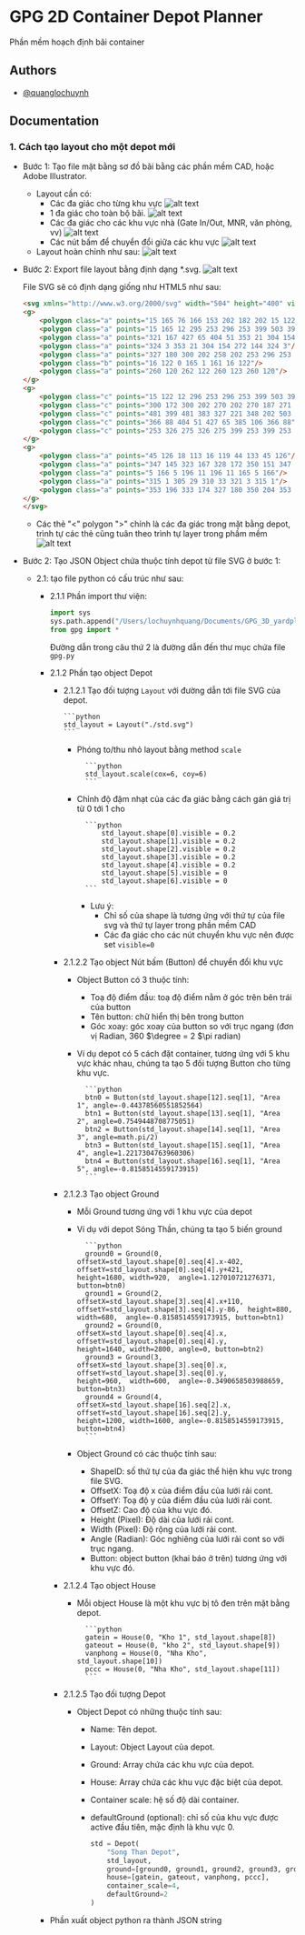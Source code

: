 
# GPG 2D Container Depot Planner

Phần mềm hoạch định bãi container

## Authors

- [@quanglochuynh](https://github.com/quanglochuynh/)

## Documentation

### 1. Cách tạo layout cho một depot mới

- Bước 1: Tạo file mặt bằng sơ đồ bãi bằng các phần mềm CAD, hoặc Adobe Illustrator.
  - Layout cần có:
    - Các đa giác cho từng khu vực
    ![alt text](https://github.com/quanglochuynh/GPG_3D_yardplan/blob/master/img/Screenshot%202022-11-18%20at%2010.32.28.png?raw=true)
    - 1 đa giác cho toàn bộ bãi.
    ![alt text](https://github.com/quanglochuynh/GPG_3D_yardplan/blob/master/img/Screenshot%202022-11-18%20at%2010.36.47.png?raw=true)
    - Các đa giác cho các khu vực nhà (Gate In/Out, MNR, văn phòng, vv)
    ![alt text](https://github.com/quanglochuynh/GPG_3D_yardplan/blob/master/img/Screenshot%202022-11-18%20at%2010.44.15.png?raw=true)
    - Các nút bấm để chuyển đổi giữa các khu vực
    ![alt text](https://github.com/quanglochuynh/GPG_3D_yardplan/blob/master/img/Screenshot%202022-11-18%20at%2010.46.19.png?raw=true)
  - Layout hoàn chỉnh như sau:
    ![alt text](https://github.com/quanglochuynh/GPG_3D_yardplan/blob/master/img/Screenshot%202022-11-18%20at%2010.52.06.png?raw=true)
- Bước 2: Export file layout bằng định dạng *.svg.
    ![alt text](https://github.com/quanglochuynh/GPG_3D_yardplan/blob/master/img/Screenshot%202022-11-18%20at%2010.59.38.png?raw=true)

    File SVG sẽ có định dạng giống như HTML5 như sau:

    ```html
    <svg xmlns="http://www.w3.org/2000/svg" width="504" height="400" viewBox="0 0 504 400">
    <g>
        <polygon class="a" points="15 165 76 166 153 202 182 202 15 122 15 165"/>
        <polygon class="a" points="15 165 12 295 253 296 253 399 503 399 503 368 348 202 322 175 321 167 304 154 272 144 260 178 258 188 258 202 153 202 76 166 15 165"/>
        <polygon class="a" points="321 167 427 65 404 51 353 21 304 154 304 154 321 167"/>
        <polygon class="a" points="324 3 353 21 304 154 272 144 324 3"/>
        <polygon class="a" points="327 180 300 202 258 202 253 296 253 399 503 399 503 368 327 180"/>
        <polygon class="b" points="16 122 0 165 1 161 16 122"/>
        <polygon class="a" points="260 120 262 122 260 123 260 120"/>
    </g>
    <g>
        <polygon class="c" points="15 122 12 296 253 296 253 399 503 399 503 368 322 175 321 167 427 65 324 3 260 178 258 188 258 202 182 202 15 122"/>
        <polygon class="c" points="300 172 300 202 270 202 270 187 271 183 277 168 280 166 300 172"/>
        <polygon class="c" points="481 399 481 383 327 221 348 202 503 368 503 399 481 399"/>
        <polygon class="c" points="366 88 404 51 427 65 385 106 366 88"/>
        <polygon class="c" points="253 326 275 326 275 399 253 399 253 326"/>
    </g>
    <g>
        <polygon class="a" points="45 126 18 113 16 119 44 133 45 126"/>
        <polygon class="a" points="347 145 323 167 328 172 350 151 347 145"/>
        <polygon class="a" points="5 166 5 196 11 196 11 165 5 166"/>
        <polygon class="a" points="315 1 305 29 310 33 321 3 315 1"/>
        <polygon class="a" points="353 196 333 174 327 180 350 204 353 196"/>
    </g>
    </svg>
    ```

  - Các thẻ "<" polygon ">" chính là các đa giác trong mặt bằng depot, trình tự các thẻ cũng tuân theo trình tự layer trong phầm mềm
    ![alt text](https://github.com/quanglochuynh/GPG_3D_yardplan/blob/master/img/Screenshot%202022-11-18%20at%2011.21.06.png?raw=true)
- Bước 2: Tạo JSON Object chứa thuộc tính depot từ file SVG ở bước 1:
  - 2.1: tạo file python có cấu trúc như sau:
    - 2.1.1 Phần import thư viện:

        ```python
        import sys
        sys.path.append("/Users/lochuynhquang/Documents/GPG_3D_yardplan")
        from gpg import *
        ```

        Đường dẫn trong câu thứ 2 là đường dẫn đến thư mục chứa file `gpg.py`
    - 2.1.2 Phần tạo object Depot

      - 2.1.2.1 Tạo đối tượng `Layout` với đường dẫn tới file SVG của depot.

            ```python
            std_layout = Layout("./std.svg")
            ```

        - Phóng to/thu nhỏ layout bằng method `scale`

                ```python
                std_layout.scale(cox=6, coy=6)
                ```

        - Chỉnh độ đậm nhạt của các đa giác bằng cách gán giá trị từ 0 tới 1 cho

                ```python
                    std_layout.shape[0].visible = 0.2
                    std_layout.shape[1].visible = 0.2
                    std_layout.shape[2].visible = 0.2
                    std_layout.shape[3].visible = 0.2
                    std_layout.shape[4].visible = 0.2
                    std_layout.shape[5].visible = 0
                    std_layout.shape[6].visible = 0
                ```
          - Lưu ý:
            - Chỉ số của shape là tương ứng với thứ tự của file svg và thứ tự layer trong phần mềm CAD
            - Các đa giác cho các nút chuyển khu vực nên được set `visible=0`

      - 2.1.2.2 Tạo object Nút bấm (Button) để chuyển đổi khu vực

        - Object Button có 3 thuộc tính:
          - Toạ độ điểm đầu: toạ độ điểm nằm ở góc trên bên trái của button
          - Tên button: chữ hiển thị bên trong button
          - Góc xoay: góc xoay của button so với trục ngang (đơn vị Radian, 360 $\degree = 2 $\pi radian)

        - Ví dụ depot có 5 cách đặt container, tương ứng với 5 khu vực khác nhau, chúng ta tạo 5 đối tượng Button cho từng khu vực.

                ```python
                btn0 = Button(std_layout.shape[12].seq[1], "Area 1", angle=-0.44378560551852564)
                btn1 = Button(std_layout.shape[13].seq[1], "Area 2", angle=0.7549448708775051)
                btn2 = Button(std_layout.shape[14].seq[1], "Area 3", angle=math.pi/2)
                btn3 = Button(std_layout.shape[15].seq[1], "Area 4", angle=1.2217304763960306)
                btn4 = Button(std_layout.shape[16].seq[1], "Area 5", angle=-0.8158514559173915)
                ```
      - 2.1.2.3 Tạo object Ground
        - Mỗi Ground tương ứng với 1 khu vực của depot
        - Ví dụ với depot Sóng Thần, chúng ta tạo 5 biến ground

                ```python
                ground0 = Ground(0, offsetX=std_layout.shape[0].seq[4].x-402, offsetY=std_layout.shape[0].seq[4].y+421, height=1680, width=920,  angle=1.127010721276371, button=btn0)
                ground1 = Ground(2, offsetX=std_layout.shape[3].seq[4].x+110, offsetY=std_layout.shape[3].seq[4].y-86,  height=880,  width=680,  angle=-0.8158514559173915, button=btn1)
                ground2 = Ground(0, offsetX=std_layout.shape[0].seq[4].x, offsetY=std_layout.shape[0].seq[4].y,         height=1640, width=2800, angle=0, button=btn2)
                ground3 = Ground(3, offsetX=std_layout.shape[3].seq[0].x, offsetY=std_layout.shape[3].seq[0].y,         height=960,  width=600,  angle=-0.3490658503988659, button=btn3)
                ground4 = Ground(4, offsetX=std_layout.shape[16].seq[2].x, offsetY=std_layout.shape[16].seq[2].y,       height=1200, width=1600, angle=-0.8158514559173915, button=btn4)
                ```
        - Object Ground có các thuộc tính sau:
          - ShapeID: số thứ tự của đa giác thể hiện khu vực trong file SVG.
          - OffsetX: Toạ độ x của điểm đầu của lưới rải cont.
          - OffsetY: Toạ độ y của điểm đầu của lưới rải cont.
          - OffsetZ: Cao độ của khu vực đó.
          - Height (Pixel): Độ dài của lưới rải cont.
          - Width (Pixel): Độ rộng của lưới rải cont.
          - Angle (Radian): Góc nghiêng của lưới rải cont so với trục ngang.
          - Button: object button (khai báo ở trên) tương ứng với khu vực đó.
      - 2.1.2.4 Tạo object House
        - Mỗi object House là một khu vực bị tô đen trên mặt bằng depot.

                ```python
                gatein = House(0, "Kho 1", std_layout.shape[8])
                gateout = House(0, "kho 2", std_layout.shape[9])
                vanphong = House(0, "Nha Kho", std_layout.shape[10])
                pccc = House(0, "Nha Kho", std_layout.shape[11])
                ```
      - 2.1.2.5 Tạo đối tượng Depot
        - Object Depot có những thuộc tính sau:
          - Name: Tên depot.
          - Layout: Object Layout của depot.
          - Ground: Array chứa các khu vực của depot.
          - House: Array chứa các khu vực đặc biệt của depot.
          - Container scale: hệ số độ dài container.
          - defaultGround (optional): chỉ số của khu vực được active đầu tiên, mặc định là khu vực 0.

            ```python
            std = Depot(
                "Song Than Depot", 
                std_layout, 
                ground=[ground0, ground1, ground2, ground3, ground4], 
                house=[gatein, gateout, vanphong, pccc], 
                container_scale=4,
                defaultGround=2
            )
            ```

    - Phần xuất object python ra thành JSON string
